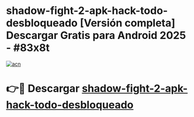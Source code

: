 # shadow-fight-2-apk-hack-todo-desbloqueado  [Versión completa] Descargar Gratis para Android 2025 - #83x8t

[![acn](https://github.com/user-attachments/assets/0f9c940e-d8b0-45ae-aac7-cd30a18b3e1c)](https://apps.freeplayer.one?title=shadow-fight-2-apk-hack-todo-desbloqueado&ref=9F)

# 👉🔴 Descargar [shadow-fight-2-apk-hack-todo-desbloqueado](https://apps.freeplayer.one?title=shadow-fight-2-apk-hack-todo-desbloqueado&ref=9F)
